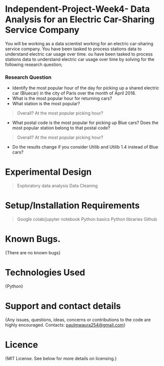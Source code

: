 # Independent-Project-Week4- Data Analysis for an Electric Car-Sharing Service Company
You will be working as a data scientist working for an electric car-sharing service company. You have been tasked to process stations data to understand electric car usage over time.
ou have been tasked to process stations data to understand electric car usage over time by solving for the following research question;

### Research Question

* Identify the most popular hour of the day for picking up a shared electric car (Bluecar) in the city of Paris over the month of April 2018.
* What is the most popular hour for returning cars?
* What station is the most popular?
> Overall?
> At the most popular picking hour?
* What postal code is the most popular for picking up Blue cars? Does the most popular station belong to that postal code?
> Overall?
> At the most popular picking hour?
* Do the results change if you consider Utilib and Utilib 1.4 instead of Blue cars? 
# Experimental Design
> Exploratory data analysis
> Data Cleaning
# Setup/Installation Requirements
> Google colab/jupyter notebook
> Python basics
> Python libraries
> Github
# Known Bugs.
{There are no known bugs}
# Technologies Used
{Python}
# Support and contact details
{Any issues, questions, ideas, concerns or contributions to the code are highly encouraged.
Contacts: paulmwaura254@gmail.com}
# Licence
{MIT License. See below for more details on licensing.}
